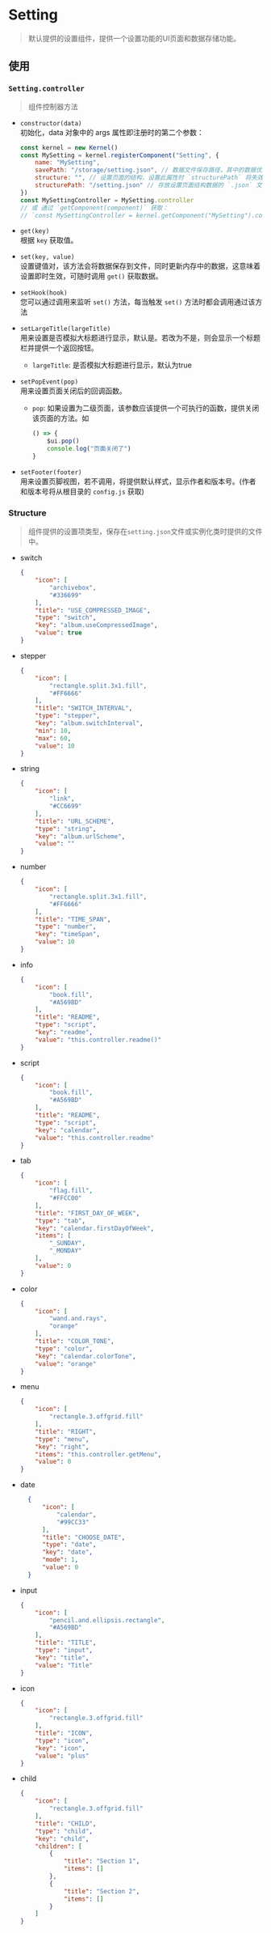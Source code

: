 # Setting

> 默认提供的设置组件，提供一个设置功能的UI页面和数据存储功能。

## 使用

### `Setting.controller`

> 组件控制器方法

- `constructor(data)`  
初始化，data 对象中的 args 属性即注册时的第二个参数：  
    ```js
    const kernel = new Kernel()
    const MySetting = kernel.registerComponent("Setting", {
        name: "MySetting",
        savePath: "/storage/setting.json", // 数据文件保存路径，其中的数据优先级将高于 `settintPath` 中的默认数据。
        structure: "", // 设置页面的结构，设置此属性时 `structurePath` 将失效
        structurePath: "/setting.json" // 存放设置页面结构数据的 `.json` 文件
    })
    const MySettingController = MySetting.controller
    // 或 通过 `getComponent(component)` 获取：
    // `const MySettingController = kernel.getComponent("MySetting").controller`
    ```

- `get(key)`  
根据 `key` 获取值。

- `set(key, value)`  
设置键值对，该方法会将数据保存到文件，同时更新内存中的数据，这意味着设置即时生效，可随时调用 `get()` 获取数据。

- `setHook(hook)`  
您可以通过调用来监听 `set()` 方法，每当触发 `set()` 方法时都会调用通过该方法

- `setLargeTitle(largeTitle)`  
用来设置是否模拟大标题进行显示，默认是。若改为不是，则会显示一个标题栏并提供一个返回按钮。
    - `largeTitle`: 是否模拟大标题进行显示，默认为true

- `setPopEvent(pop)`  
用来设置页面关闭后的回调函数。
    - `pop`: 如果设置为二级页面，该参数应该提供一个可执行的函数，提供关闭该页面的方法。如
        ```js
        () => {
            $ui.pop()
            console.log("页面关闭了")
        }
        ```

- `setFooter(footer)`  
用来设置页脚视图，若不调用，将提供默认样式，显示作者和版本号。(作者和版本号将从根目录的 `config.js` 获取)

### Structure

> 组件提供的设置项类型，保存在`setting.json`文件或实例化类时提供的文件中。

- switch
    ```json
    {
        "icon": [
            "archivebox",
            "#336699"
        ],
        "title": "USE_COMPRESSED_IMAGE",
        "type": "switch",
        "key": "album.useCompressedImage",
        "value": true
    }
    ```

- stepper
    ```json
    {
        "icon": [
            "rectangle.split.3x1.fill",
            "#FF6666"
        ],
        "title": "SWITCH_INTERVAL",
        "type": "stepper",
        "key": "album.switchInterval",
        "min": 10,
        "max": 60,
        "value": 10
    }
    ```

- string
    ```json
    {
        "icon": [
            "link",
            "#CC6699"
        ],
        "title": "URL_SCHEME",
        "type": "string",
        "key": "album.urlScheme",
        "value": ""
    }
    ```

- number
    ```json
    {
        "icon": [
            "rectangle.split.3x1.fill",
            "#FF6666"
        ],
        "title": "TIME_SPAN",
        "type": "number",
        "key": "timeSpan",
        "value": 10
    }
    ```

- info
    ```json
    {
        "icon": [
            "book.fill",
            "#A569BD"
        ],
        "title": "README",
        "type": "script",
        "key": "readme",
        "value": "this.controller.readme()"
    }
    ```

- script
    ```json
    {
        "icon": [
            "book.fill",
            "#A569BD"
        ],
        "title": "README",
        "type": "script",
        "key": "calendar",
        "value": "this.controller.readme"
    }
    ```

- tab
    ```json
    {
        "icon": [
            "flag.fill",
            "#FFCC00"
        ],
        "title": "FIRST_DAY_OF_WEEK",
        "type": "tab",
        "key": "calendar.firstDayOfWeek",
        "items": [
            "_SUNDAY",
            "_MONDAY"
        ],
        "value": 0
    }
    ```

- color
    ```json
    {
        "icon": [
            "wand.and.rays",
            "orange"
        ],
        "title": "COLOR_TONE",
        "type": "color",
        "key": "calendar.colorTone",
        "value": "orange"
    }
    ```

- menu
    ```json
    {
        "icon": [
            "rectangle.3.offgrid.fill"
        ],
        "title": "RIGHT",
        "type": "menu",
        "key": "right",
        "items": "this.controller.getMenu",
        "value": 0
    }
    ```

- date
  ```json
    {
        "icon": [
            "calendar",
            "#99CC33"
        ],
        "title": "CHOOSE_DATE",
        "type": "date",
        "key": "date",
        "mode": 1,
        "value": 0
    }
    ```

- input
    ```json
    {
        "icon": [
            "pencil.and.ellipsis.rectangle",
            "#A569BD"
        ],
        "title": "TITLE",
        "type": "input",
        "key": "title",
        "value": "Title"
    }
    ```

- icon
    ```json
    {
        "icon": [
            "rectangle.3.offgrid.fill"
        ],
        "title": "ICON",
        "type": "icon",
        "key": "icon",
        "value": "plus"
    }
    ```

- child
    ```json
    {
        "icon": [
            "rectangle.3.offgrid.fill"
        ],
        "title": "CHILD",
        "type": "child",
        "key": "child",
        "children": [
            {
                "title": "Section 1",
                "items": []
            },
            {
                "title": "Section 2",
                "items": []
            }
        ]
    }
    ```
